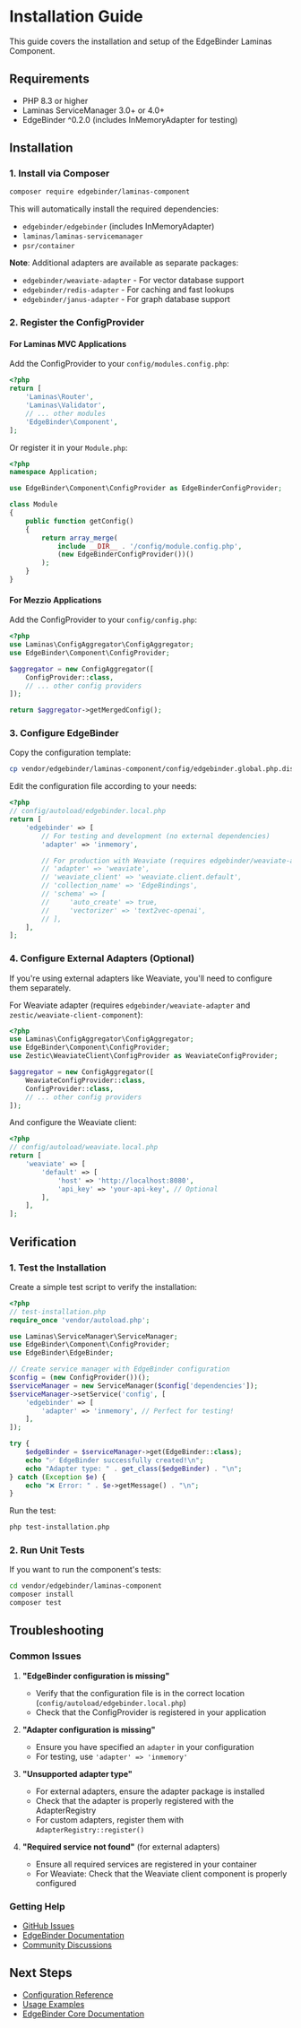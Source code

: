 # Installation Guide

This guide covers the installation and setup of the EdgeBinder Laminas Component.

## Requirements

- PHP 8.3 or higher
- Laminas ServiceManager 3.0+ or 4.0+
- EdgeBinder ^0.2.0 (includes InMemoryAdapter for testing)

## Installation

### 1. Install via Composer

```bash
composer require edgebinder/laminas-component
```

This will automatically install the required dependencies:
- `edgebinder/edgebinder` (includes InMemoryAdapter)
- `laminas/laminas-servicemanager`
- `psr/container`

**Note**: Additional adapters are available as separate packages:
- `edgebinder/weaviate-adapter` - For vector database support
- `edgebinder/redis-adapter` - For caching and fast lookups
- `edgebinder/janus-adapter` - For graph database support

### 2. Register the ConfigProvider

#### For Laminas MVC Applications

Add the ConfigProvider to your `config/modules.config.php`:

```php
<?php
return [
    'Laminas\Router',
    'Laminas\Validator',
    // ... other modules
    'EdgeBinder\Component',
];
```

Or register it in your `Module.php`:

```php
<?php
namespace Application;

use EdgeBinder\Component\ConfigProvider as EdgeBinderConfigProvider;

class Module
{
    public function getConfig()
    {
        return array_merge(
            include __DIR__ . '/config/module.config.php',
            (new EdgeBinderConfigProvider())()
        );
    }
}
```

#### For Mezzio Applications

Add the ConfigProvider to your `config/config.php`:

```php
<?php
use Laminas\ConfigAggregator\ConfigAggregator;
use EdgeBinder\Component\ConfigProvider;

$aggregator = new ConfigAggregator([
    ConfigProvider::class,
    // ... other config providers
]);

return $aggregator->getMergedConfig();
```

### 3. Configure EdgeBinder

Copy the configuration template:

```bash
cp vendor/edgebinder/laminas-component/config/edgebinder.global.php.dist config/autoload/edgebinder.local.php
```

Edit the configuration file according to your needs:

```php
<?php
// config/autoload/edgebinder.local.php
return [
    'edgebinder' => [
        // For testing and development (no external dependencies)
        'adapter' => 'inmemory',

        // For production with Weaviate (requires edgebinder/weaviate-adapter)
        // 'adapter' => 'weaviate',
        // 'weaviate_client' => 'weaviate.client.default',
        // 'collection_name' => 'EdgeBindings',
        // 'schema' => [
        //     'auto_create' => true,
        //     'vectorizer' => 'text2vec-openai',
        // ],
    ],
];
```

### 4. Configure External Adapters (Optional)

If you're using external adapters like Weaviate, you'll need to configure them separately.

For Weaviate adapter (requires `edgebinder/weaviate-adapter` and `zestic/weaviate-client-component`):

```php
<?php
use Laminas\ConfigAggregator\ConfigAggregator;
use EdgeBinder\Component\ConfigProvider;
use Zestic\WeaviateClient\ConfigProvider as WeaviateConfigProvider;

$aggregator = new ConfigAggregator([
    WeaviateConfigProvider::class,
    ConfigProvider::class,
    // ... other config providers
]);
```

And configure the Weaviate client:

```php
<?php
// config/autoload/weaviate.local.php
return [
    'weaviate' => [
        'default' => [
            'host' => 'http://localhost:8080',
            'api_key' => 'your-api-key', // Optional
        ],
    ],
];
```

## Verification

### 1. Test the Installation

Create a simple test script to verify the installation:

```php
<?php
// test-installation.php
require_once 'vendor/autoload.php';

use Laminas\ServiceManager\ServiceManager;
use EdgeBinder\Component\ConfigProvider;
use EdgeBinder\EdgeBinder;

// Create service manager with EdgeBinder configuration
$config = (new ConfigProvider())();
$serviceManager = new ServiceManager($config['dependencies']);
$serviceManager->setService('config', [
    'edgebinder' => [
        'adapter' => 'inmemory', // Perfect for testing!
    ],
]);

try {
    $edgeBinder = $serviceManager->get(EdgeBinder::class);
    echo "✅ EdgeBinder successfully created!\n";
    echo "Adapter type: " . get_class($edgeBinder) . "\n";
} catch (Exception $e) {
    echo "❌ Error: " . $e->getMessage() . "\n";
}
```

Run the test:

```bash
php test-installation.php
```

### 2. Run Unit Tests

If you want to run the component's tests:

```bash
cd vendor/edgebinder/laminas-component
composer install
composer test
```

## Troubleshooting

### Common Issues

1. **"EdgeBinder configuration is missing"**
   - Verify that the configuration file is in the correct location (`config/autoload/edgebinder.local.php`)
   - Check that the ConfigProvider is registered in your application

2. **"Adapter configuration is missing"**
   - Ensure you have specified an `adapter` in your configuration
   - For testing, use `'adapter' => 'inmemory'`

3. **"Unsupported adapter type"**
   - For external adapters, ensure the adapter package is installed
   - Check that the adapter is properly registered with the AdapterRegistry
   - For custom adapters, register them with `AdapterRegistry::register()`

4. **"Required service not found"** (for external adapters)
   - Ensure all required services are registered in your container
   - For Weaviate: Check that the Weaviate client component is properly configured

### Getting Help

- [GitHub Issues](https://github.com/EdgeBinder/edgebinder-component/issues)
- [EdgeBinder Documentation](https://edgebinder.dev/docs)
- [Community Discussions](https://github.com/EdgeBinder/edgebinder-component/discussions)

## Next Steps

- [Configuration Reference](CONFIGURATION.md)
- [Usage Examples](EXAMPLES.md)
- [EdgeBinder Core Documentation](https://github.com/EdgeBinder/edgebinder)
